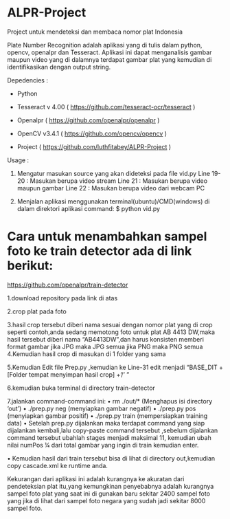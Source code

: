 # ALPR-Project
Project untuk mendeteksi dan membaca nomor plat Indonesia

Plate Number Recognition adalah aplikasi yang di tulis dalam python, opencv, openalpr dan Tesseract. Aplikasi ini dapat menganalisis gambar maupun video yang di dalamnya terdapat gambar plat yang kemudian di identifikasikan dengan output string.

Depedencies :

-	Python

-	Tesseract v 4.00 ( https://github.com/tesseract-ocr/tesseract )

-	Openalpr ( https://github.com/openalpr/openalpr )

-	OpenCV v3.4.1 ( https://github.com/opencv/opencv )

-	Project ( https://github.com/luthfitabey/ALPR-Project )

Usage :
1. Mengatur masukan source yang akan dideteksi pada file vid.py
   Line 19-20	: Masukan berupa video stream
   Line 21	: Masukan berupa video maupun gambar
   Line 22	: Masukan berupa video dari webcam PC

2.	Menjalan aplikasi menggunakan terminal(ubuntu)/CMD(windows) di dalam direktori aplikasi command: $ python vid.py

  # Cara untuk menambahkan sampel foto ke train detector ada di link berikut:
   https://github.com/openalpr/train-detector

1.download repository pada link di atas

2.crop plat pada foto

3.hasil crop tersebut diberi nama sesuai dengan nomor plat yang di crop seperti contoh,anda sedang memotong foto untuk plat AB 4413 DW,maka hasil tersebut diberi nama “AB4413DW”,dan harus konsisten memberi format gambar jika JPG maka JPG semua jika PNG maka PNG semua
4.Kemudian hasil crop di masukan di 1 folder yang sama

5.Kemudian Edit file Prep.py ,kemudian ke Line-31
edit menjadi “BASE_DIT + [Folder tempat menyimpan hasil crop] +’/’ ”

6.kemudian buka terminal di directory train-detector

7.jalankan command-command ini:
•	rm ./out/* (Menghapus isi directory ‘out’)
•	./prep.py neg (menyiapkan gambar negatif)
•	./prep.py pos (menyiapkan gambar positif)
•	./prep.py train (mempersiapkan training data)
•	Setelah prep.py dijalankan maka terdapat command yang siap dijalankan kembali,lalu copy-paste command tersebut ,sebelum dijalankan command tersebut ubahlah stages menjadi maksimal 11, kemudian ubah nilai numPos ¼ dari total gambar yang ingin di train kemudian enter.

•	Kemudian hasil dari train tersebut bisa di lihat di directory out,kemudian copy cascade.xml ke runtime anda.

   Kekurangan dari aplikasi ini adalah kurangnya ke akuratan dari pendeteksian plat itu,yang kemungkinan penyebabnya adalah kurangnya sampel foto plat yang saat ini di gunakan baru sekitar 2400 sampel foto yang jika di lihat dari sampel foto negara yang sudah jadi sekitar 8000 sampel foto.
